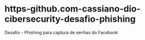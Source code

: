 # https-github.com-cassiano-dio-cibersecurity-desafio-phishing
Desafio - Phishing para captura de senhas do Facebook
